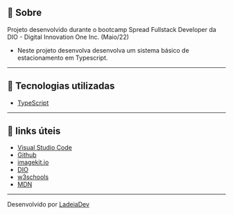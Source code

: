 ## 🎫 Sobre

Projeto desenvolvido durante o bootcamp Spread Fullstack Developer da DIO - Digital Innovation One Inc. (Maio/22)
- Neste projeto desenvolva desenvolva um sistema básico de estacionamento em Typescript.

---

## 🚀 Tecnologias utilizadas

- [TypeScript](https://www.typescriptlang.org/)

---

## 🔗 links úteis

- [Visual Studio Code](https://code.visualstudio.com/)
- [Github](https://github.com/)
- [imagekit.io](https://imagekit.io/)
- [DIO](dio.me)
- [w3schools](https://www.w3schools.com/)
- [MDN](https://developer.mozilla.org/)

---

Desenvolvido por [LadeiaDev](https://ladeia.dev.br/)
